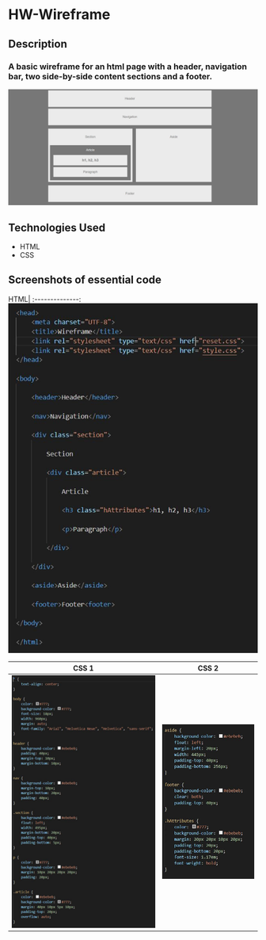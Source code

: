 # HW-Wireframe

## Description
### A basic wireframe for an html page with a header, navigation bar, two side-by-side content sections and a footer.

<img src="images/wireframe.jpg" alt="Wireframe">

## Technologies Used
* HTML
* CSS

## Screenshots of essential code
HTML|
:--------------:
![alt HTML](images/html-code.jpg)

CSS 1             |  CSS 2
:-------------------------:|:-------------------------:
![alt CSS 1](images/css-1.jpg) |![alt CSS 2](images/css-2.jpg)
